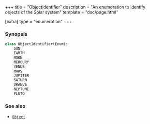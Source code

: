 +++
title = "ObjectIdentifier"
description = "An enumeration to identify objects of the Solar system"
template = "doc/page.html"

[extra]
type = "enumeration"
+++

### Synopsis

```python
class ObjectIdentifier(Enum):
    SUN
    EARTH
    MOON
    MERCURY
    VENUS
    MARS
    JUPITER
    SATURN
    URANUS
    NEPTUNE
    PLUTO
```

### See also

- [`Object`](@/lib/doc/1.0/model/Object.md)
